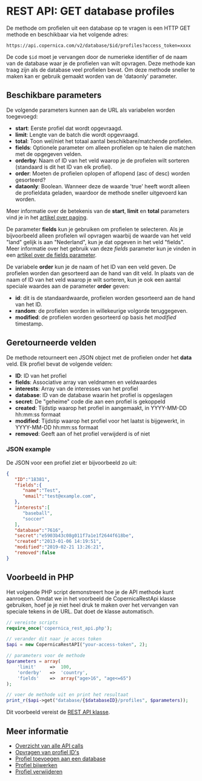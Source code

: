 # REST API: GET database profiles

De methode om profielen uit een database op te vragen is een HTTP GET methode
en beschikbaar via het volgende adres:

`https://api.copernica.com/v2/database/$id/profiles?access_token=xxxx`

De code `$id` moet je vervangen door de numerieke identifier of de naam van de 
database waar je de profielen van wilt opvragen. Deze methode kan traag zijn 
als de database veel profielen bevat. Om deze methode sneller te maken kan 
er gebruik gemaakt worden van de 'dataonly' parameter.

## Beschikbare parameters

De volgende parameters kunnen aan de URL als variabelen worden toegevoegd:

* **start**: Eerste profiel dat wordt opgevraagd.
* **limit**: Lengte van de batch die wordt opgevraagd.
* **total**: Toon wel/niet het totaal aantal beschikbare/matchende profielen.
* **fields**: Optionele parameter om alleen profielen op te halen die matchen met de opgegeven velden.
* **orderby**: Naam of ID van het veld waarop je de profielen wilt sorteren (standaard is dit het ID van elk profiel).
* **order**: Moeten de profielen oplopen of aflopend (asc of desc) worden gesorteerd?
* **dataonly**: Boolean. Wanneer deze de waarde 'true' heeft wordt alleen de 
profieldata geladen, waardoor de methode sneller uitgevoerd kan worden.

Meer informatie over de betekenis van de **start**, **limit** en **total** parameters 
vind je in het [artikel over paging](rest-paging). 

De parameter **fields** kun je gebruiken om profielen te selecteren. Als je bijvoorbeeld
alleen profielen wil opvragen waarbij de waarde van het veld "land" gelijk is aan
"Nederland", kun je dat opgeven in het veld "fields". Meer informatie over het
gebruik van deze *fields* parameter kun je vinden in een 
[artikel over de fields parameter](rest-fields-parameter).

De variabele **order** kun je de naam of het ID van een veld geven. De profielen
worden dan gesorteerd aan de hand van dit veld. In plaats van de naam of ID van het
veld waarop je wilt sorteren, kun je ook een aantal speciale waardes aan de 
parameter **order** geven:

* **id**: dit is de standaardwaarde, profielen worden gesorteerd aan de hand van het ID.
* **random**: de profielen worden in willekeurige volgorde teruggegeven.
* **modified**: de profielen worden gesorteerd op basis het *modified* timestamp.

## Geretourneerde velden

De methode retourneert een JSON object met de profielen onder het **data** 
veld. Elk profiel bevat de volgende velden:

* **ID**: ID van het profiel
* **fields**: Associative array van veldnamen en veldwaardes
* **interests**: Array van de interesses van het profiel
* **database**: ID van de database waarin het profiel is opgeslagen
* **secret**: De "geheime" code die aan een profiel is gekoppeld
* **created**: Tijdstip waarop het profiel in aangemaakt, in YYYY-MM-DD hh:mm:ss formaat
* **modified**: Tijdstip waarop het profiel voor het laatst is bijgewerkt, in YYYY-MM-DD hh:mm:ss formaat
* **removed**: Geeft aan of het profiel verwijderd is of niet

### JSON example

De JSON voor een profiel ziet er bijvoorbeeld zo uit:

```json
{  
   "ID":"18381",
   "fields":{  
      "name":"Test",
      "email":"test@example.com",
   },
   "interests":[  
      "baseball",
      "soccer"
   ],
   "database":"7616",
   "secret":"e5903b43c08g011f7a1e1f2644f618be",
   "created":"2013-01-06 14:19:51",
   "modified":"2019-02-21 13:26:21",
   "removed":false
}
```

## Voorbeeld in PHP

Het volgende PHP script demonstreert hoe je de API methode kunt aanroepen. Omdat
we in het voorbeeld de CopernicaRestApi klasse gebruiken, hoef je je niet heel
druk te maken over het vervangen van speciale tekens in de URL. Dat doet de
klasse automatisch.

```php
// vereiste scripts
require_once('copernica_rest_api.php');

// verander dit naar je acces token
$api = new CopernicaRestAPI("your-access-token", 2);

// parameters voor de methode
$parameters = array(
    'limit'     =>  100,
    'orderby'   =>  'country',
    'fields'    =>  array("age>16", "age<=65")
);

// voer de methode uit en print het resultaat
print_r($api->get("database/{$databaseID}/profiles", $parameters));
```

Dit voorbeeld vereist de [REST API klasse](rest-php).

## Meer informatie

* [Overzicht van alle API calls](rest-api)
* [Opvragen van profiel ID's](rest-get-database-profileids)
* [Profiel toevoegen aan een database](rest-post-database-profiles)
* [Profiel bijwerken](rest-put-profile-fields)
* [Profiel verwijderen](rest-delete-profile)
